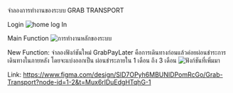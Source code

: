 จำลองการทำงานของระบบ GRAB TRANSPORT 

Login
![home log In](https://github.com/user-attachments/assets/f8e80fda-d63b-4bf5-b693-8094b1b8ea43)


Main Function 
![การทำงานหลักของระบบ](https://github.com/user-attachments/assets/96c4e88e-be46-4330-86a3-5389e553a9be)


New Function: 
จำลองฟังก์ชันใหม่ GrabPayLater คือการเดินทางก่อนแล้วค่อยผ่อนชำระการเดินทางในภายหลัง 
โดยจะแบ่งออกเป็น ผ่อนชำระภายใน 1 เดือน ถึง 3 เดือน
![ฟังก์ชันที่เพิ่มมา](https://github.com/user-attachments/assets/ed952993-3b4a-47cb-853b-49c0c266aa01)


Link: https://www.figma.com/design/SlD7OPyh6MBUNIDPomRcGo/Grab-Transport?node-id=1-2&t=Mux6rlDuEdgHTqhG-1
